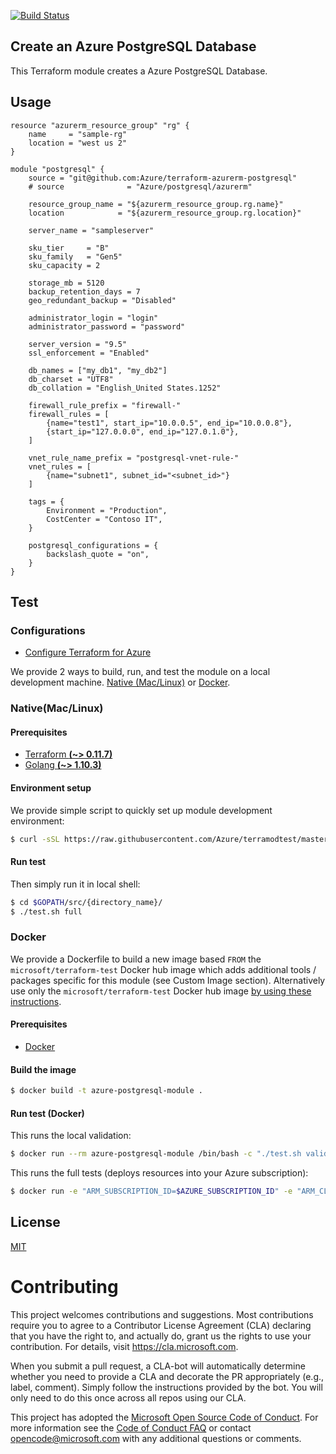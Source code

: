 [![Build Status](https://dev.azure.com/azurerm-terraform-test/azurerm-terraform-modules/_apis/build/status/Azure.terraform-azurerm-postgresql)](https://dev.azure.com/azurerm-terraform-test/azurerm-terraform-modules/_build/latest?definitionId=2)
## Create an Azure PostgreSQL Database

This Terraform module creates a Azure PostgreSQL Database.

## Usage

```hcl
resource "azurerm_resource_group" "rg" {
    name     = "sample-rg"
    location = "west us 2"
}

module "postgresql" {
    source = "git@github.com:Azure/terraform-azurerm-postgresql"
    # source              = "Azure/postgresql/azurerm"

    resource_group_name = "${azurerm_resource_group.rg.name}"
    location            = "${azurerm_resource_group.rg.location}"

    server_name = "sampleserver"

    sku_tier     = "B"
    sku_family   = "Gen5"
    sku_capacity = 2

    storage_mb = 5120
    backup_retention_days = 7
    geo_redundant_backup = "Disabled"

    administrator_login = "login"
    administrator_password = "password"

    server_version = "9.5"
    ssl_enforcement = "Enabled"

    db_names = ["my_db1", "my_db2"]
    db_charset = "UTF8"
    db_collation = "English_United States.1252"

    firewall_rule_prefix = "firewall-"
    firewall_rules = [
        {name="test1", start_ip="10.0.0.5", end_ip="10.0.0.8"},
        {start_ip="127.0.0.0", end_ip="127.0.1.0"},
    ]

    vnet_rule_name_prefix = "postgresql-vnet-rule-"
    vnet_rules = [
        {name="subnet1", subnet_id="<subnet_id>"}
    ]

    tags = {
        Environment = "Production",
        CostCenter = "Contoso IT",
    }

    postgresql_configurations = {
        backslash_quote = "on",
    }
}
```

## Test

### Configurations

- [Configure Terraform for Azure](https://docs.microsoft.com/en-us/azure/virtual-machines/linux/terraform-install-configure)

We provide 2 ways to build, run, and test the module on a local development machine.  [Native (Mac/Linux)](#native-maclinux) or [Docker](#docker).

### Native(Mac/Linux)

#### Prerequisites

- [Terraform **(~> 0.11.7)**](https://www.terraform.io/downloads.html)
- [Golang **(~> 1.10.3)**](https://golang.org/dl/)

#### Environment setup

We provide simple script to quickly set up module development environment:

```sh
$ curl -sSL https://raw.githubusercontent.com/Azure/terramodtest/master/tool/env_setup.sh | sudo bash
```

#### Run test

Then simply run it in local shell:

```sh
$ cd $GOPATH/src/{directory_name}/
$ ./test.sh full
```

### Docker

We provide a Dockerfile to build a new image based `FROM` the `microsoft/terraform-test` Docker hub image which adds additional tools / packages specific for this module (see Custom Image section).  Alternatively use only the `microsoft/terraform-test` Docker hub image [by using these instructions](https://github.com/Azure/terraform-test).

#### Prerequisites

- [Docker](https://www.docker.com/community-edition#/download)

#### Build the image

```sh
$ docker build -t azure-postgresql-module .
```

#### Run test (Docker)

This runs the local validation:

```sh
$ docker run --rm azure-postgresql-module /bin/bash -c "./test.sh validate"
```

This runs the full tests (deploys resources into your Azure subscription):

```sh
$ docker run -e "ARM_SUBSCRIPTION_ID=$AZURE_SUBSCRIPTION_ID" -e "ARM_CLIENT_ID=$AZURE_CLIENT_ID" -e "ARM_CLIENT_SECRET=$AZURE_CLIENT_SECRET" -e "ARM_TENANT_ID=$AZURE_TENANT_ID" -e "ARM_TEST_LOCATION=WestUS2" -e "ARM_TEST_LOCATION_ALT=EastUS" --rm azure-postgresql-module bash -c "./test.sh full"
```

## License

[MIT](LICENSE)

# Contributing

This project welcomes contributions and suggestions.  Most contributions require you to agree to a
Contributor License Agreement (CLA) declaring that you have the right to, and actually do, grant us
the rights to use your contribution. For details, visit https://cla.microsoft.com.

When you submit a pull request, a CLA-bot will automatically determine whether you need to provide
a CLA and decorate the PR appropriately (e.g., label, comment). Simply follow the instructions
provided by the bot. You will only need to do this once across all repos using our CLA.

This project has adopted the [Microsoft Open Source Code of Conduct](https://opensource.microsoft.com/codeofconduct/).
For more information see the [Code of Conduct FAQ](https://opensource.microsoft.com/codeofconduct/faq/) or
contact [opencode@microsoft.com](mailto:opencode@microsoft.com) with any additional questions or comments.
